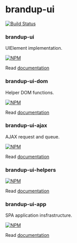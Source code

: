 # brandup-ui

[![Build Status](https://dev.azure.com/brandup/BrandUp%20Core/_apis/build/status%2FBrandUp%2Fbrandup-ui?branchName=master)](https://dev.azure.com/brandup/BrandUp%20Core/_build/latest?definitionId=69&branchName=master)

### brandup-ui

UIElement implementation.

[![NPM](https://img.shields.io/npm/v/brandup-ui.svg)](https://www.npmjs.com/package/brandup-ui)

Read [documentation](npm/brandup-ui/README.md)

### brandup-ui-dom

Helper DOM functions.

[![NPM](https://img.shields.io/npm/v/brandup-ui-dom.svg)](https://www.npmjs.com/package/brandup-ui-dom)

Read [documentation](npm/brandup-ui-dom/README.md)

### brandup-ui-ajax

AJAX request and queue.

[![NPM](https://img.shields.io/npm/v/brandup-ui-ajax.svg)](https://www.npmjs.com/package/brandup-ui-ajax)

Read [documentation](npm/brandup-ui-ajax/README.md)

### brandup-ui-helpers

[![NPM](https://img.shields.io/npm/v/brandup-ui-helpers.svg)](https://www.npmjs.com/package/brandup-ui-helpers)

Read [documentation](npm/brandup-ui-helpers/README.md)

### brandup-ui-app

SPA application insfrastructure.

[![NPM](https://img.shields.io/npm/v/brandup-ui-app.svg)](https://www.npmjs.com/package/brandup-ui-app)

Read [documentation](npm/brandup-ui-app/README.md)